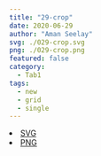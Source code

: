 ```yaml
---
title: "29-crop"
date: 2020-06-29
author: "Aman Seelay"
svg: ./029-crop.svg
png: ./029-crop.png
featured: false
category:
  - Tab1
tags:
  - new
  - grid
  - single
---
```

<li><a href="./029-crop.svg" download className="btn-svg">SVG</a></li>
<li><a href="./029-crop.png" download className="btn-png">PNG</a></li>
